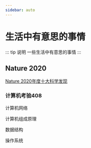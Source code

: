 ```yaml
---
sidebar: auto
---
```


# 生活中有意思的事情

::: tip 说明
一些生活中有意思的事情
:::

## Nature 2020

[Nature 2020年度十大科学发现](https://mp.weixin.qq.com/s/CVzJjOq87FTYjwRSno04yQ)

### 计算机考验408

计算机网络

计算机组成原理

数据结构

操作系统